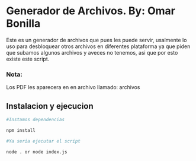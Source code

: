 # Generador de Archivos. By: Omar Bonilla
Este es un generador de archivos que pues les puede servir, usalmente lo uso para desbloquear otros archivos en diferentes plataforma
ya que piden que subamos algunos archivos y aveces no tenemos, asi que por esto existe este script.

### Nota:
Los PDF les aparecera en en archivo llamado: archivos

## Instalacion y ejecucion
 ```bash
#Instamos dependencias

npm install

#Ya seria ejecutar el script

node . or node index.js
